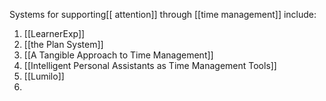 Systems for supporting[[ attention]] through [[time management]] include:
1. [[LearnerExp]]
2. [[the Plan System]]
3. [[A Tangible Approach to Time Management]]
4. [[Intelligent Personal Assistants as Time Management Tools]]
5. [[Lumilo]]
6. 